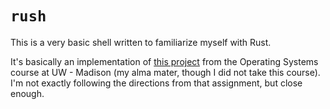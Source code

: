 # `rush`

This is a very basic shell written to familiarize myself with Rust.

It's basically an implementation of [this project](http://pages.cs.wisc.edu/~dusseau/Classes/CS537-F07/Projects/P1/p1.html) from the Operating Systems course at UW - Madison (my alma mater, though I did not take this course). I'm not exactly following the directions from that assignment, but close enough.